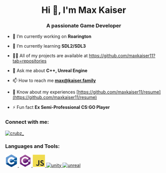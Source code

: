 <h1 align="center">Hi 👋, I'm Max Kaiser</h1>
<h3 align="center">A passionate Game Developer</h3>

- 🔭 I’m currently working on **Roarington**

- 🌱 I’m currently learning **SDL2/SDL3**

- 👨‍💻 All of my projects are available at https://github.com/maxkaiser11?tab=repositories

- 💬 Ask me about **C++, Unreal Engine**

- 📫 How to reach me **max@kaiser.family**

- 📄 Know about my experiences [https://github.com/maxkaiser11/resume](https://github.com/maxkaiser11/resume)

- ⚡ Fun fact **Ex Semi-Professional CS:GO Player**

<h3 align="left">Connect with me:</h3>
<p align="left">
<a href="https://x.com/crubz__" target="blank"><img align="center" src="https://raw.githubusercontent.com/rahuldkjain/github-profile-readme-generator/master/src/images/icons/Social/twitter.svg" alt="crubz_" height="30" width="40" /></a>
</p>

<h3 align="left">Languages and Tools:</h3>
<p align="left"> <a href="https://www.w3schools.com/cpp/" target="_blank" rel="noreferrer"> <img src="https://raw.githubusercontent.com/devicons/devicon/master/icons/cplusplus/cplusplus-original.svg" alt="cplusplus" width="40" height="40"/> </a> <a href="https://www.w3schools.com/cs/" target="_blank" rel="noreferrer"> <img src="https://raw.githubusercontent.com/devicons/devicon/master/icons/csharp/csharp-original.svg" alt="csharp" width="40" height="40"/> </a> <a href="https://developer.mozilla.org/en-US/docs/Web/JavaScript" target="_blank" rel="noreferrer"> <img src="https://raw.githubusercontent.com/devicons/devicon/master/icons/javascript/javascript-original.svg" alt="javascript" width="40" height="40"/> </a> <a href="https://unity.com/" target="_blank" rel="noreferrer"> <img src="https://www.vectorlogo.zone/logos/unity3d/unity3d-icon.svg" alt="unity" width="40" height="40"/> </a> <a href="https://unrealengine.com/" target="_blank" rel="noreferrer"> <img src="https://raw.githubusercontent.com/kenangundogan/fontisto/036b7eca71aab1bef8e6a0518f7329f13ed62f6b/icons/svg/brand/unreal-engine.svg" alt="unreal" width="40" height="40"/> </a> </p>
